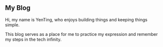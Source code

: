 ## My Blog


Hi, my name is YenTing, who enjoys building things and keeping things simple.


This blog serves as a place for me to practice my expression and remember my steps in the tech infinity.
